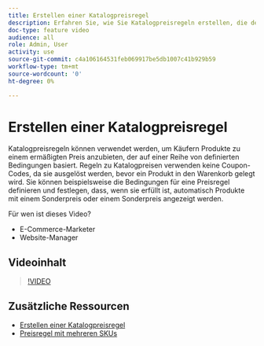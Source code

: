 ```yaml
---
title: Erstellen einer Katalogpreisregel
description: Erfahren Sie, wie Sie Katalogpreisregeln erstellen, die den Käufern Produkte zu einem ermäßigten Preis anbieten, der auf einer Reihe definierter Bedingungen basiert.
doc-type: feature video
audience: all
role: Admin, User
activity: use
source-git-commit: c4a106164531feb069917be5db1007c41b929b59
workflow-type: tm+mt
source-wordcount: '0'
ht-degree: 0%

---
```


# Erstellen einer Katalogpreisregel

Katalogpreisregeln können verwendet werden, um Käufern Produkte zu einem ermäßigten Preis anzubieten, der auf einer Reihe von definierten Bedingungen basiert. Regeln zu Katalogpreisen verwenden keine Coupon-Codes, da sie ausgelöst werden, bevor ein Produkt in den Warenkorb gelegt wird. Sie können beispielsweise die Bedingungen für eine Preisregel definieren und festlegen, dass, wenn sie erfüllt ist, automatisch Produkte mit einem Sonderpreis oder einem Sonderpreis angezeigt werden.

Für wen ist dieses Video?

- E-Commerce-Marketer
- Website-Manager

## Videoinhalt

>[!VIDEO](https://video.tv.adobe.com/v/343834?quality=12&learn=on)

## Zusätzliche Ressourcen

- [Erstellen einer Katalogpreisregel](https://docs.magento.com/user-guide/marketing/price-rules-catalog-create.html)
- [Preisregel mit mehreren SKUs](https://docs.magento.com/user-guide/marketing/price-rule-multiple-sku.html)

